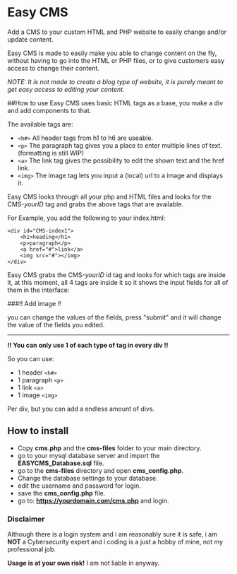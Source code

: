 # Easy CMS
 Add a CMS to your custom HTML and PHP website to easily change and/or update content.

Easy CMS is made to easily make you able to change content on the fly, without having to go into the HTML or PHP files, or to give customers easy access to change their content.

*NOTE: It is not made to create a blog type of website, it is purely meant to get easy access to editing your content.*

##How to use
Easy CMS uses basic HTML tags as a base, you make a div and add components to that.

The available tags are:
- `<h#>` All header tags from h1 to h6 are useable.
- `<p>` The paragraph tag gives you a place to enter multiple lines of text. (formatting is still WIP)
- `<a>` The link tag gives the possibility to edit the shown text and the href link.
- `<img>` The image tag lets you input a (local) url to a image and displays it.

Easy CMS looks through all your php and HTML files and looks for the CMS-*yourID*  tag and grabs the above tags that are available.

For Example, you add the following to your index.html:
```
<div id="CMS-index1">
	<h1>heading</h1>
	<p>paragraph</p>
	<a href="#">link</a>
	<img src="#"></img>
</div>
```

Easy CMS grabs the CMS-*yourID* id tag and looks for which tags are inside it, at this moment, all 4 tags are inside it so it shows the input fields for all of them in the interface:

###!! Add image !!

you can change the values of the fields, press "submit" and it will change the value of the fields you edited.


------------



**!! You can only use 1 of each type of tag in every div !!**

So you can use: 
- 1 header `<h#>`
- 1 paragraph `<p>`
- 1 link `<a>` 
- 1 image `<img>`

Per div, but you can add a endless amount of divs.

## How to install
- Copy **cms.php** and the **cms-files** folder to your main directory.
- go to your mysql database server and import the **EASYCMS_Database.sql** file.
- go to the **cms-files** directory and open **cms_config.php**.
- Change the database settings to your database.
- edit the username and password for login.
- save the **cms_config.php** file.
- go to: **https://yourdomain.com/cms.php** and login.



### Disclaimer
Although there is a login system and i am reasonably sure it is safe, i am **NOT** a Cybersecurity expert and i coding is a just a hobby of mine, not my professional job.

**Usage is at your own risk!**
I am not liable in anyway.
